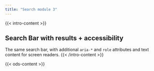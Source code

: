 ```yaml
---
title: "Search module 3"
---
```


{{< intro-content >}}
## Search Bar with results + accessibility

The same search bar, with additional `aria-*` and `role` attributes and text content for screen readers.
{{< /intro-content >}}

{{< ods-content >}}